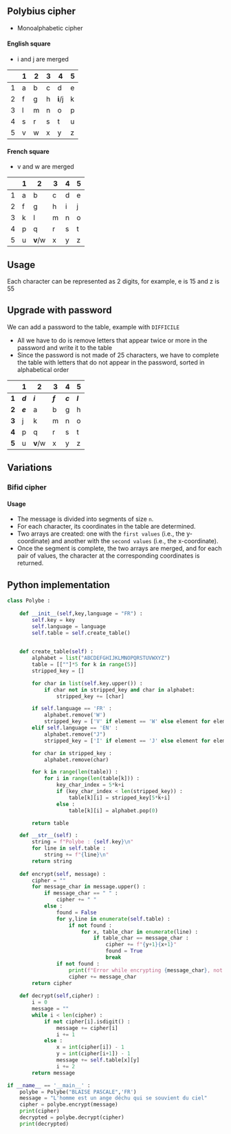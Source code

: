 ## Polybius cipher
- Monoalphabetic cipher
#### English square
- i and j are merged

|  | 1 | 2 | 3 | 4 | 5 |
| :--- | :--- | ---- | ---- | ---- | ---- |
| 1 | a | b | c | d | e |
| 2 | f | g | h | **i**/j | k |
| 3 | l | m | n | o | p |
| 4 | s | r | s | t | u |
| 5 | v | w | x | y | z |

#### French square
- v and w are merged

|  | 1 | 2 | 3 | 4 | 5 |
| :--- | :--- | ---- | ---- | ---- | ---- |
| 1 | a | b | c | d | e |
| 2 | f | g | h | i | j |
| 3 | k | l | m | n | o |
| 4 | p | q | r | s | t |
| 5 | u | **v**/w | x | y | z |

## Usage
Each character can be represented as 2 digits, for example, e is 15 and z is 55

## Upgrade with password
We can add a password to the table, example with `DIFFICILE` 
- All we have to do is remove letters that appear twice or more in the password and write it to the table
- Since the password is not made of 25 characters, we have to complete the table with letters that do not appear in the password, sorted in alphabetical order

|  | 1 | 2 | 3 | 4 | 5 |
| :--- | :--- | ---- | ---- | ---- | ---- |
| **1** | ***d*** | ***i*** | ***f*** | ***c*** | ***l*** |
| **2** | ***e*** | a | b | g | h |
| **3** | j | k | m | n | o |
| **4** | p | q | r | s | t |
| **5** | u | **v**/w | x | y | z |
## Variations 

### Bifid cipher

#### Usage
- The message is divided into segments of size `n`.
- For each character, its coordinates in the table are determined.
- Two arrays are created: one with the `first values` (i.e., the y-coordinate) and another with the `second values` (i.e., the x-coordinate).
- Once the segment is complete, the two arrays are merged, and for each pair of values, the character at the corresponding coordinates is returned.

## Python implementation

```python
class Polybe :
    
    def __init__(self,key,language = "FR") : 
        self.key = key
        self.language = language
        self.table = self.create_table()

            
    def create_table(self) :
        alphabet = list("ABCDEFGHIJKLMNOPQRSTUVWXYZ")
        table = [[""]*5 for k in range(5)]
        stripped_key = []

        for char in list(self.key.upper()) : 
            if char not in stripped_key and char in alphabet: 
                stripped_key += [char]

        if self.language == 'FR' : 
            alphabet.remove('W') 
            stripped_key = ['V' if element == 'W' else element for element in stripped_key]
        elif self.language == 'EN' : 
            alphabet.remove("J")
            stripped_key = ['I' if element == 'J' else element for element in stripped_key]

        for char in stripped_key : 
            alphabet.remove(char)

        for k in range(len(table)) : 
            for i in range(len(table[k])) : 
                key_char_index = 5*k+i
                if (key_char_index < len(stripped_key)) :
                    table[k][i] = stripped_key[5*k+i]
                else : 
                    table[k][i] = alphabet.pop(0)

        return table 

    def __str__(self) : 
        string = f"Polybe : {self.key}\n"
        for line in self.table : 
            string += f"{line}\n"
        return string
    
    def encrypt(self, message) : 
        cipher = ""
        for message_char in message.upper() : 
            if message_char == " " : 
                cipher += " "
            else : 
                found = False
                for y,line in enumerate(self.table) : 
                    if not found : 
                        for x, table_char in enumerate(line) : 
                            if table_char == message_char : 
                                cipher += f"{y+1}{x+1}"
                                found = True
                                break
                if not found : 
                    print(f"Error while encrypting {message_char}, not in table. Adding it to cipher with no change")
                    cipher += message_char
        return cipher
    
    def decrypt(self,cipher) : 
        i = 0
        message = ""
        while i < len(cipher) : 
            if not cipher[i].isdigit() : 
                message += cipher[i]
                i += 1
            else : 
                x = int(cipher[i]) - 1
                y = int(cipher[i+1]) - 1
                message += self.table[x][y]
                i += 2
        return message

if __name__ == '__main__' : 
    polybe = Polybe("BLAISE PASCALE",'FR')
    message = "L'homme est un ange déchu qui se souvient du ciel"
    cipher = polybe.encrypt(message)
    print(cipher)
    decrypted = polybe.decrypt(cipher)
    print(decrypted)

```